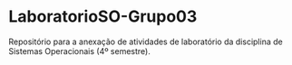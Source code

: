 # LaboratorioSO-Grupo03
Repositório para a anexação de atividades de laboratório da disciplina de Sistemas Operacionais (4º semestre).
